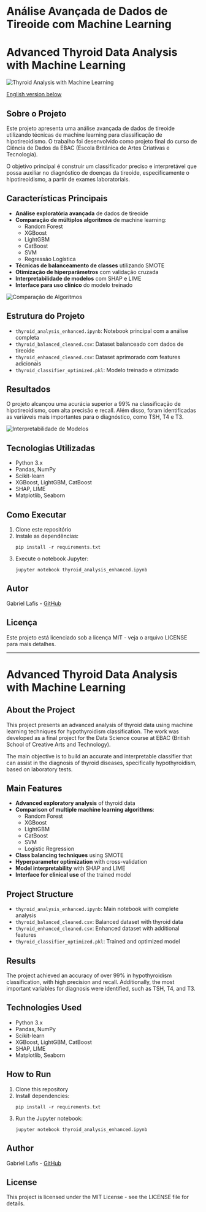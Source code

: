 # Análise Avançada de Dados de Tireoide com Machine Learning
# Advanced Thyroid Data Analysis with Machine Learning

![Thyroid Analysis with Machine Learning](thyroid_ml_visualization_new.png)

[English version below](#english-version)

## Sobre o Projeto

Este projeto apresenta uma análise avançada de dados de tireoide utilizando técnicas de machine learning para classificação de hipotireoidismo. O trabalho foi desenvolvido como projeto final do curso de Ciência de Dados da EBAC (Escola Britânica de Artes Criativas e Tecnologia).

O objetivo principal é construir um classificador preciso e interpretável que possa auxiliar no diagnóstico de doenças da tireoide, especificamente o hipotireoidismo, a partir de exames laboratoriais.

## Características Principais

- **Análise exploratória avançada** de dados de tireoide
- **Comparação de múltiplos algoritmos** de machine learning:
  - Random Forest
  - XGBoost
  - LightGBM
  - CatBoost
  - SVM
  - Regressão Logística
- **Técnicas de balanceamento de classes** utilizando SMOTE
- **Otimização de hiperparâmetros** com validação cruzada
- **Interpretabilidade de modelos** com SHAP e LIME
- **Interface para uso clínico** do modelo treinado

![Comparação de Algoritmos](ml_algorithms_comparison_new.png)

## Estrutura do Projeto

- `thyroid_analysis_enhanced.ipynb`: Notebook principal com a análise completa
- `thyroid_balanced_cleaned.csv`: Dataset balanceado com dados de tireoide
- `thyroid_enhanced_cleaned.csv`: Dataset aprimorado com features adicionais
- `thyroid_classifier_optimized.pkl`: Modelo treinado e otimizado

## Resultados

O projeto alcançou uma acurácia superior a 99% na classificação de hipotireoidismo, com alta precisão e recall. Além disso, foram identificadas as variáveis mais importantes para o diagnóstico, como TSH, T4 e T3.

![Interpretabilidade de Modelos](model_interpretability_new.png)

## Tecnologias Utilizadas

- Python 3.x
- Pandas, NumPy
- Scikit-learn
- XGBoost, LightGBM, CatBoost
- SHAP, LIME
- Matplotlib, Seaborn

## Como Executar

1. Clone este repositório
2. Instale as dependências:
   ```
   pip install -r requirements.txt
   ```
3. Execute o notebook Jupyter:
   ```
   jupyter notebook thyroid_analysis_enhanced.ipynb
   ```

## Autor

Gabriel Lafis - [GitHub](https://github.com/galafis)

## Licença

Este projeto está licenciado sob a licença MIT - veja o arquivo LICENSE para mais detalhes.

---

<a name="english-version"></a>
# Advanced Thyroid Data Analysis with Machine Learning

## About the Project

This project presents an advanced analysis of thyroid data using machine learning techniques for hypothyroidism classification. The work was developed as a final project for the Data Science course at EBAC (British School of Creative Arts and Technology).

The main objective is to build an accurate and interpretable classifier that can assist in the diagnosis of thyroid diseases, specifically hypothyroidism, based on laboratory tests.

## Main Features

- **Advanced exploratory analysis** of thyroid data
- **Comparison of multiple machine learning algorithms**:
  - Random Forest
  - XGBoost
  - LightGBM
  - CatBoost
  - SVM
  - Logistic Regression
- **Class balancing techniques** using SMOTE
- **Hyperparameter optimization** with cross-validation
- **Model interpretability** with SHAP and LIME
- **Interface for clinical use** of the trained model

## Project Structure

- `thyroid_analysis_enhanced.ipynb`: Main notebook with complete analysis
- `thyroid_balanced_cleaned.csv`: Balanced dataset with thyroid data
- `thyroid_enhanced_cleaned.csv`: Enhanced dataset with additional features
- `thyroid_classifier_optimized.pkl`: Trained and optimized model

## Results

The project achieved an accuracy of over 99% in hypothyroidism classification, with high precision and recall. Additionally, the most important variables for diagnosis were identified, such as TSH, T4, and T3.

## Technologies Used

- Python 3.x
- Pandas, NumPy
- Scikit-learn
- XGBoost, LightGBM, CatBoost
- SHAP, LIME
- Matplotlib, Seaborn

## How to Run

1. Clone this repository
2. Install dependencies:
   ```
   pip install -r requirements.txt
   ```
3. Run the Jupyter notebook:
   ```
   jupyter notebook thyroid_analysis_enhanced.ipynb
   ```

## Author

Gabriel Lafis - [GitHub](https://github.com/galafis)

## License

This project is licensed under the MIT License - see the LICENSE file for details.

